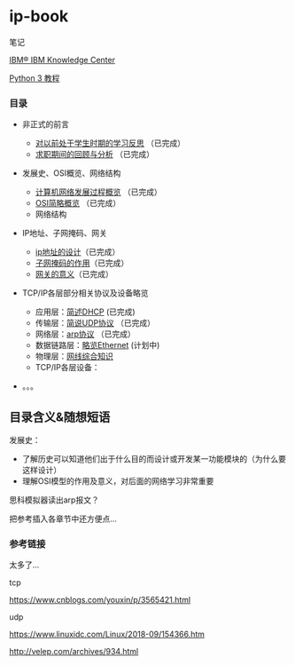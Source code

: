 # ip-book

笔记

 [IBM® IBM Knowledge Center](https://www.ibm.com/support/knowledgecenter/zh/)
 
 [Python 3 教程](https://www.runoob.com/python3/python3-tutorial.html)


### 目录


* 非正式的前言
  * [对以前处于学生时期的学习反思](my-study/对以前处于学生时期的学习反思.md) （已完成）
  * [求职期间的回顾与分析](my-study/求职期间的回顾与分析.md) （已完成）

* 发展史、OSI概览、网络结构
  * [计算机网络发展过程概览](history/计算机网络发展过程概览.md) （已完成）
  * [OSI简略概览](osi-intro/OSI模型简略概览.md) （已完成）
  * 网络结构
  
* IP地址、子网掩码、网关
  * [ip地址的设计](ip-sm-gw/IP地址的设计.md)（已完成）
  * [子网掩码的作用](ip-sm-gw/子网掩码的作用.md)（已完成）
  * [网关的意义](ip-sm-gw/网关的意义.md)（已完成）
  
* TCP/IP各层部分相关协议及设备略览  
  * 应用层：[简述DHCP](L5/简述dhcp.md) (已完成)
  * 传输层：[简说UDP协议](L4/简说UDP协议.md) （已完成）
  * 网络层：[arp协议](L3/简说arp协议.md) （已完成）
  * 数据链路层：[略览Ethernet](L2/略览Ethernet.md) (计划中)
  * 物理层：[网线综合知识](L1/网线综合知识.md)
  * TCP/IP各层设备：[]()
  
* 。。。



## 目录含义&随想短语

发展史：

* 了解历史可以知道他们出于什么目的而设计或开发某一功能模块的（为什么要这样设计）
* 理解OSI模型的作用及意义，对后面的网络学习非常重要

思科模拟器读出arp报文？

把参考插入各章节中还方便点...


### 参考链接

太多了...

tcp

https://www.cnblogs.com/youxin/p/3565421.html

udp

https://www.linuxidc.com/Linux/2018-09/154366.htm

http://velep.com/archives/934.html

<!--
继《这本书能让你连接互联网》又一新书，同时也是回归互联网之作，持续更新，等到较为完善之时，考虑docsify归纳成书，书名《？？？？》还没想好，《从零开始理解网络》？可能吧。。。-->
